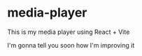# media-player
This is my media player using React + Vite

I'm gonna tell you soon how I'm improving it
